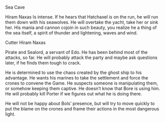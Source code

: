 

Sea Cave

Hiram Naxas
Is intense. If he hears that Hatchaxel is on the run, he will run them down with his seawolves. He will overtake the yacht, take her or sink her. His mania and cannon cojoin in such beauty, you realize he a thing of the sea itself, a spirit of thunder and lightening, waves and wind.
  

Cutter Hiram Naxas

Pirate and Sealord, a servant of Edo. He has been behind most of the attacks, so far. He will probably attack the party and maybe ask questions later, if he finds them tough to crack.

  
He is determined to use the chaos created by the ghost ship to his advantage. He wants his marines to take the settlement and force the crones to convene the Game. He suspects someone is manipulating them, or somehow keeping them captive. He doesn’t know that Bore is using him. He will probably kill Porter if we figures out what he is doing there.  
  
He will not be happy about Bols’ presence, but will try to move quickly to put the blame on the crones and frame their actions in the most dangerous light.